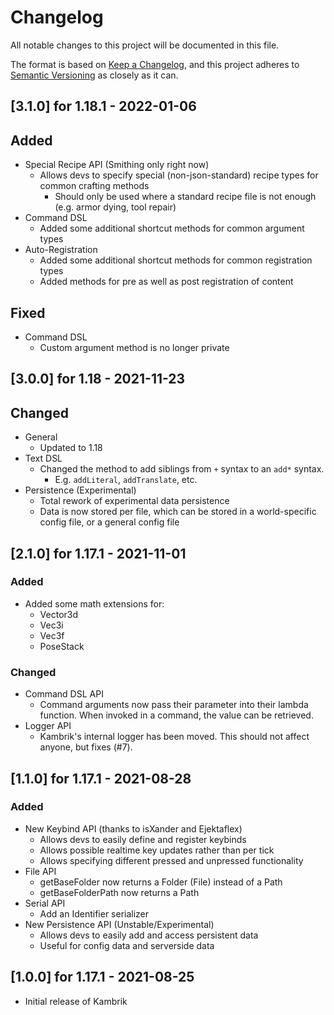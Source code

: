 # Changelog
All notable changes to this project will be documented in this file.

The format is based on [Keep a Changelog](https://keepachangelog.com/en/1.0.0/),
and this project adheres to [Semantic Versioning](https://semver.org/spec/v2.0.0.html) as closely as it can.

## [3.1.0] for 1.18.1 - 2022-01-06

## Added
- Special Recipe API (Smithing only right now)
  - Allows devs to specify special (non-json-standard) recipe types for common crafting methods
    - Should only be used where a standard recipe file is not enough (e.g. armor dying, tool repair)
- Command DSL
  - Added some additional shortcut methods for common argument types
- Auto-Registration
  - Added some additional shortcut methods for common registration types
  - Added methods for pre as well as post registration of content

## Fixed
- Command DSL
  - Custom argument method is no longer private

## [3.0.0] for 1.18 - 2021-11-23

## Changed
- General
  - Updated to 1.18
- Text DSL
  - Changed the method to add siblings from `+` syntax to an `add*` syntax.
    - E.g. `addLiteral`, `addTranslate`, etc.
- Persistence (Experimental)
  - Total rework of experimental data persistence
  - Data is now stored per file, which can be stored in a world-specific config file, or a general config file

## [2.1.0] for 1.17.1 - 2021-11-01

### Added
- Added some math extensions for:
  - Vector3d
  - Vec3i
  - Vec3f
  - PoseStack

### Changed
- Command DSL API
  - Command arguments now pass their parameter into their lambda function. When invoked in a command, the value can be retrieved.
- Logger API
  - Kambrik's internal logger has been moved. This should not affect anyone, but fixes (#7).

## [1.1.0] for 1.17.1 - 2021-08-28

### Added
- New Keybind API (thanks to isXander and Ejektaflex)
    - Allows devs to easily define and register keybinds
    - Allows possible realtime key updates rather than per tick
    - Allows specifying different pressed and unpressed functionality
- File API
    - getBaseFolder now returns a Folder (File) instead of a Path
    - getBaseFolderPath now returns a Path
- Serial API
    - Add an Identifier serializer
- New Persistence API (Unstable/Experimental)
    - Allows devs to easily add and access persistent data
    - Useful for config data and serverside data
    
  
## [1.0.0] for 1.17.1 - 2021-08-25
- Initial release of Kambrik
